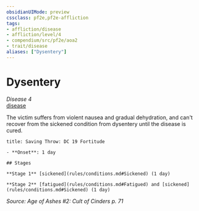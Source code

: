 ```yaml
---
obsidianUIMode: preview
cssclass: pf2e,pf2e-affliction
tags:
- affliction/disease
- affliction/level/4
- compendium/src/pf2e/aoa2
- trait/disease
aliases: ["Dysentery"]
---
```

# Dysentery
*Disease 4*  
[disease](rules/traits/disease.md)  

The victim suffers from violent nausea and gradual dehydration, and can't recover from the sickened condition from dysentery until the disease is cured.

```ad-inline-affliction
title: Saving Throw: DC 19 Fortitude

- **Onset**: 1 day

## Stages

**Stage 1** [sickened](rules/conditions.md#Sickened) (1 day)

**Stage 2** [fatigued](rules/conditions.md#Fatigued) and [sickened](rules/conditions.md#Sickened) (1 day)
```

*Source: Age of Ashes #2: Cult of Cinders p. 71*